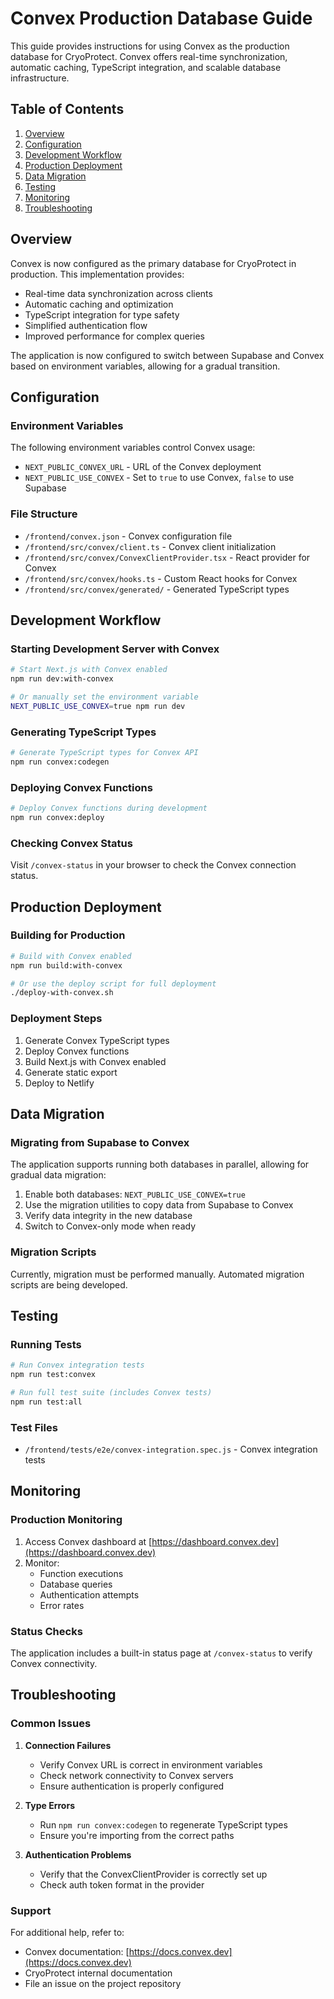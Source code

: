 # Convex Production Database Guide

This guide provides instructions for using Convex as the production database for CryoProtect. Convex offers real-time synchronization, automatic caching, TypeScript integration, and scalable database infrastructure.

## Table of Contents

1. [Overview](#overview)
2. [Configuration](#configuration)
3. [Development Workflow](#development-workflow)
4. [Production Deployment](#production-deployment)
5. [Data Migration](#data-migration)
6. [Testing](#testing)
7. [Monitoring](#monitoring)
8. [Troubleshooting](#troubleshooting)

## Overview

Convex is now configured as the primary database for CryoProtect in production. This implementation provides:

- Real-time data synchronization across clients
- Automatic caching and optimization
- TypeScript integration for type safety
- Simplified authentication flow
- Improved performance for complex queries

The application is now configured to switch between Supabase and Convex based on environment variables, allowing for a gradual transition.

## Configuration

### Environment Variables

The following environment variables control Convex usage:

- `NEXT_PUBLIC_CONVEX_URL` - URL of the Convex deployment
- `NEXT_PUBLIC_USE_CONVEX` - Set to `true` to use Convex, `false` to use Supabase

### File Structure

- `/frontend/convex.json` - Convex configuration file
- `/frontend/src/convex/client.ts` - Convex client initialization
- `/frontend/src/convex/ConvexClientProvider.tsx` - React provider for Convex
- `/frontend/src/convex/hooks.ts` - Custom React hooks for Convex
- `/frontend/src/convex/generated/` - Generated TypeScript types

## Development Workflow

### Starting Development Server with Convex

```bash
# Start Next.js with Convex enabled
npm run dev:with-convex

# Or manually set the environment variable
NEXT_PUBLIC_USE_CONVEX=true npm run dev
```

### Generating TypeScript Types

```bash
# Generate TypeScript types for Convex API
npm run convex:codegen
```

### Deploying Convex Functions

```bash
# Deploy Convex functions during development
npm run convex:deploy
```

### Checking Convex Status

Visit `/convex-status` in your browser to check the Convex connection status.

## Production Deployment

### Building for Production

```bash
# Build with Convex enabled
npm run build:with-convex

# Or use the deploy script for full deployment
./deploy-with-convex.sh
```

### Deployment Steps

1. Generate Convex TypeScript types
2. Deploy Convex functions
3. Build Next.js with Convex enabled
4. Generate static export
5. Deploy to Netlify

## Data Migration

### Migrating from Supabase to Convex

The application supports running both databases in parallel, allowing for gradual data migration:

1. Enable both databases: `NEXT_PUBLIC_USE_CONVEX=true`
2. Use the migration utilities to copy data from Supabase to Convex
3. Verify data integrity in the new database
4. Switch to Convex-only mode when ready

### Migration Scripts

Currently, migration must be performed manually. Automated migration scripts are being developed.

## Testing

### Running Tests

```bash
# Run Convex integration tests
npm run test:convex

# Run full test suite (includes Convex tests)
npm run test:all
```

### Test Files

- `/frontend/tests/e2e/convex-integration.spec.js` - Convex integration tests

## Monitoring

### Production Monitoring

1. Access Convex dashboard at [https://dashboard.convex.dev](https://dashboard.convex.dev)
2. Monitor:
   - Function executions
   - Database queries
   - Authentication attempts
   - Error rates

### Status Checks

The application includes a built-in status page at `/convex-status` to verify Convex connectivity.

## Troubleshooting

### Common Issues

1. **Connection Failures**
   - Verify Convex URL is correct in environment variables
   - Check network connectivity to Convex servers
   - Ensure authentication is properly configured

2. **Type Errors**
   - Run `npm run convex:codegen` to regenerate TypeScript types
   - Ensure you're importing from the correct paths

3. **Authentication Problems**
   - Verify that the ConvexClientProvider is correctly set up
   - Check auth token format in the provider

### Support

For additional help, refer to:
- Convex documentation: [https://docs.convex.dev](https://docs.convex.dev)
- CryoProtect internal documentation
- File an issue on the project repository
